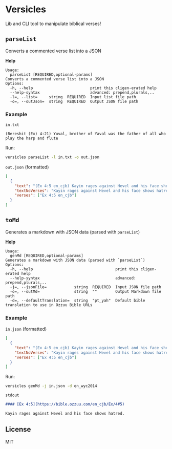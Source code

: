 # Versicles

Lib and CLI tool to manipulate biblical verses!

## `parseList`

Converts a commented verse list into a JSON

**Help**

```
Usage:
  parseList [REQUIRED,optional-params]
Converts a commented verse list into a JSON
Options:
  -h, --help                         print this cligen-erated help
  --help-syntax                      advanced: prepend,plurals,..
  -l=, --list=     string  REQUIRED  Input list file path
  -o=, --outJson=  string  REQUIRED  Output JSON file path
```

### Example

`in.txt`

```plain
(Bereshit (Ex) 4:21) Yuval, brother of Yaval was the father of all who play the harp and flute
```

Run:

```bash
versicles parseList -l in.txt -o out.json
```

`out.json` (formatted)

```json
[
  {
    "text": "(Ex 4:5 en_cjb) Kayin rages against Hevel and his face shows hatred.",
    "textNoVerses": "Kayin rages against Hevel and his face shows hatred.",
    "verses": ["Ex 4:5 en_cjb"]
  }
]
```

## `toMd`

Generates a markdown with JSON data (parsed with `parseList`)

**Help**

```text
Usage:
  genMd [REQUIRED,optional-params]
Generates a markdown with JSON data (parsed with `parseList`)
Options:
  -h, --help                                    print this cligen-erated help
  --help-syntax                                 advanced: prepend,plurals,..
  -j=, --jsonFile=            string  REQUIRED  Input JSON file path
  -o=, --outMd=               string  ""        Output Markdown file path
  -d=, --defaultTranslation=  string  "pt_yah"  Default bible translation to use in Ozzuu Bible URLs
```

### Example

`in.json` (formatted)

```json
[
  {
    "text": "(Ex 4:5 en_cjb) Kayin rages against Hevel and his face shows hatred.",
    "textNoVerses": "Kayin rages against Hevel and his face shows hatred.",
    "verses": ["Ex 4:5 en_cjb"]
  }
]
```

Run:

```bash
versicles genMd -j in.json -d en_wyc2014
```

`stdout`

```markdown
#### [Ex 4:5](https://bible.ozzuu.com/en_cjb/Ex/4#5)

Kayin rages against Hevel and his face shows hatred.
```

## License

MIT
